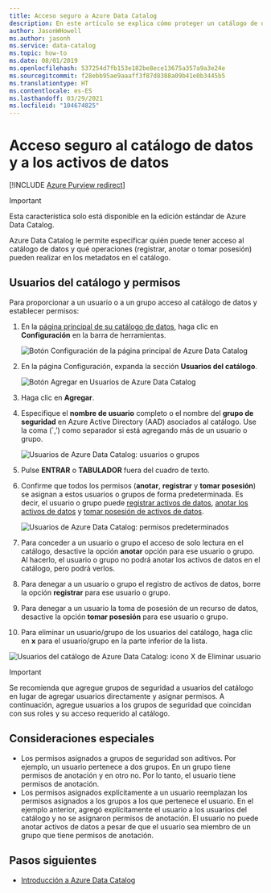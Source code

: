 ```yaml
---
title: Acceso seguro a Azure Data Catalog
description: En este artículo se explica cómo proteger un catálogo de datos y sus activos de datos en Azure Data Catalog.
author: JasonWHowell
ms.author: jasonh
ms.service: data-catalog
ms.topic: how-to
ms.date: 08/01/2019
ms.openlocfilehash: 537254d7fb153e182be8ece13675a357a9a3e24e
ms.sourcegitcommit: f28ebb95ae9aaaff3f87d8388a09b41e0b3445b5
ms.translationtype: HT
ms.contentlocale: es-ES
ms.lasthandoff: 03/29/2021
ms.locfileid: "104674825"
---
```

# <a name="how-to-secure-access-to-data-catalog-and-data-assets"></a>Acceso seguro al catálogo de datos y a los activos de datos

[!INCLUDE [Azure Purview redirect](../../includes/data-catalog-use-purview.md)]

> [!IMPORTANT]
> Esta característica solo está disponible en la edición estándar de Azure Data Catalog.

Azure Data Catalog le permite especificar quién puede tener acceso al catálogo de datos y qué operaciones (registrar, anotar o tomar posesión) pueden realizar en los metadatos en el catálogo. 

## <a name="catalog-users-and-permissions"></a>Usuarios del catálogo y permisos

Para proporcionar a un usuario o a un grupo acceso al catálogo de datos y establecer permisos:

1. En la [página principal de su catálogo de datos](https://www.azuredatacatalog.com), haga clic en **Configuración** en la barra de herramientas.

   ![Botón Configuración de la página principal de Azure Data Catalog](media/data-catalog-how-to-secure-catalog/data-catalog-settings.png)

2. En la página Configuración, expanda la sección **Usuarios del catálogo**.

   ![Botón Agregar en Usuarios de Azure Data Catalog](media/data-catalog-how-to-secure-catalog/data-catalog-add-button.png)

3. Haga clic en **Agregar**.

4. Especifique el **nombre de usuario** completo o el nombre del **grupo de seguridad** en Azure Active Directory (AAD) asociados al catálogo. Use la coma (`,’) como separador si está agregando más de un usuario o grupo.

   ![Usuarios de Azure Data Catalog: usuarios o grupos](media/data-catalog-how-to-secure-catalog/data-catalog-users-groups.png)

5. Pulse **ENTRAR** o **TABULADOR** fuera del cuadro de texto. 

6. Confirme que todos los permisos (**anotar**, **registrar** y **tomar posesión**) se asignan a estos usuarios o grupos de forma predeterminada. Es decir, el usuario o grupo puede [registrar activos de datos]( data-catalog-how-to-register.md), [anotar los activos de datos]( data-catalog-how-to-annotate.md) y [tomar posesión de activos de datos]( data-catalog-how-to-manage.md). 

   ![Usuarios de Azure Data Catalog: permisos predeterminados](media/data-catalog-how-to-secure-catalog/data-catalog-default-permissions.png)

7. Para conceder a un usuario o grupo el acceso de solo lectura en el catálogo, desactive la opción **anotar** opción para ese usuario o grupo. Al hacerlo, el usuario o grupo no podrá anotar los activos de datos en el catálogo, pero podrá verlos. 

8. Para denegar a un usuario o grupo el registro de activos de datos, borre la opción **registrar** para ese usuario o grupo.

9. Para denegar a un usuario la toma de posesión de un recurso de datos, desactive la opción **tomar posesión** para ese usuario o grupo. 

10. Para eliminar un usuario/grupo de los usuarios del catálogo, haga clic en **x** para el usuario/grupo en la parte inferior de la lista. 

   ![Usuarios del catálogo de Azure Data Catalog: icono X de Eliminar usuario](media/data-catalog-how-to-secure-catalog/data-catalog-delete-user.png)

   > [!IMPORTANT]
   > Se recomienda que agregue grupos de seguridad a usuarios del catálogo en lugar de agregar usuarios directamente y asignar permisos. A continuación, agregue usuarios a los grupos de seguridad que coincidan con sus roles y su acceso requerido al catálogo.

## <a name="special-considerations"></a>Consideraciones especiales

- Los permisos asignados a grupos de seguridad son aditivos. Por ejemplo, un usuario pertenece a dos grupos. En un grupo tiene permisos de anotación y en otro no. Por lo tanto, el usuario tiene permisos de anotación. 
- Los permisos asignados explícitamente a un usuario reemplazan los permisos asignados a los grupos a los que pertenece el usuario. En el ejemplo anterior, agregó explícitamente el usuario a los usuarios del catálogo y no se asignaron permisos de anotación. El usuario no puede anotar activos de datos a pesar de que el usuario sea miembro de un grupo que tiene permisos de anotación.

## <a name="next-steps"></a>Pasos siguientes

- [Introducción a Azure Data Catalog](data-catalog-get-started.md)

